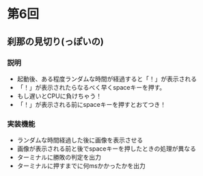 # 第6回
## 刹那の見切り(っぽいの)
### 説明
- 起動後、ある程度ランダムな時間が経過すると「！」が表示される
- 「！」が表示されたらなるべく早くspaceキーを押す。
- もし遅いとCPUに負けちゃう！
- 「！」が表示される前にspaceキーを押すとおてつき！

### 実装機能
- ランダムな時間経過した後に画像を表示させる
- 画像が表示される前と後でspaceキーを押したときの処理が異なる
- ターミナルに勝敗の判定を出力
- ターミナルに押すまでに何msかかったかを出力